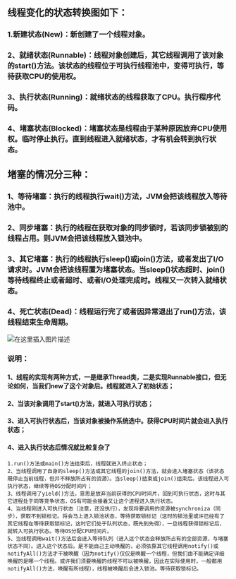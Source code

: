 ## 线程变化的状态转换图如下：
### 1.新建状态(New)：新创建了一个线程对象。

### 2、就绪状态(Runnable)：线程对象创建后，其它线程调用了该对象的start()方法。该状态的线程位于可执行线程池中，变得可执行，等待获取CPU的使用权。

### 3、执行状态(Running)：就绪状态的线程获取了CPU。执行程序代码。

### 4、堵塞状态(Blocked)：堵塞状态是线程由于某种原因放弃CPU使用权。临时停止执行。直到线程进入就绪状态，才有机会转到执行状态。

## 堵塞的情况分三种：

### 1、等待堵塞：执行的线程执行wait()方法，JVM会把该线程放入等待池中。

### 2、同步堵塞：执行的线程在获取对象的同步锁时，若该同步锁被别的线程占用。则JVM会把该线程放入锁池中。

### 3、其它堵塞：执行的线程执行sleep()或join()方法，或者发出了I/O请求时。JVM会把该线程置为堵塞状态。当sleep()状态超时、join()等待线程终止或者超时、或者I/O处理完成时。线程又一次转入就绪状态。

### 4、死亡状态(Dead)：线程运行完了或者因异常退出了run()方法，该线程结束生命周期。
![在这里插入图片描述](https://img-blog.csdnimg.cn/20190714202216422.png?x-oss-process=image/watermark,type_ZmFuZ3poZW5naGVpdGk,shadow_10,text_aHR0cHM6Ly9ibG9nLmNzZG4ubmV0L2xvdWxhbnl1ZV8=,size_16,color_FFFFFF,t_70)
### 说明：
#### 1、线程的实现有两种方式，一是继承Thread类，二是实现Runnable接口，但无论如何，当我们new了这个对象后。线程就进入了初始状态；
#### 2、当该对象调用了start()方法，就进入可执行状态；
#### 3、进入可执行状态后，当该对象被操作系统选中。获得CPU时间片就会进入执行状态；
#### 4、进入执行状态后情况就比較复杂了
	
	1.run()方法或main()方法结束后，线程就进入终止状态；
	2、当线程调用了自身的sleep()方法或其它线程的join()方法，就会进入堵塞状态（该状态既停止当前线程，但并不释放所占有的资源）。当sleep()结束或join()结束后。该线程进入可执行状态，继续等待OS分配时间片；
	3、线程调用了yield()方法，意思是放弃当前获得的CPU时间片，回到可执行状态，这时与其它进程处于同等竞争状态，OS有可能会接着又让这个进程进入执行状态。
	4、当线程刚进入可执行状态（注意，还没执行），发现将要调用的资源被synchroniza（同步），获取不到锁标记。将会马上进入锁池状态，等待获取锁标记（这时的锁池里或许已经有了其它线程在等待获取锁标记，这时它们处于队列状态，既先到先得），一旦线程获得锁标记后，就转入可执行状态。等待OS分配CPU时间片。
	5、当线程调用wait()方法后会进入等待队列（进入这个状态会释放所占有的全部资源，与堵塞状态不同）。进入这个状态后。是不能自己主动唤醒的，必须依靠其它线程调用notify()或notifyAll()方法才干被唤醒（因为notify()仅仅是唤醒一个线程，但我们由不能确定详细唤醒的是哪一个线程。或许我们须要唤醒的线程不可以被唤醒，因此在实际使用时，一般都用notifyAll()方法，唤醒有所线程），线程被唤醒后会进入锁池。等待获取锁标记。

